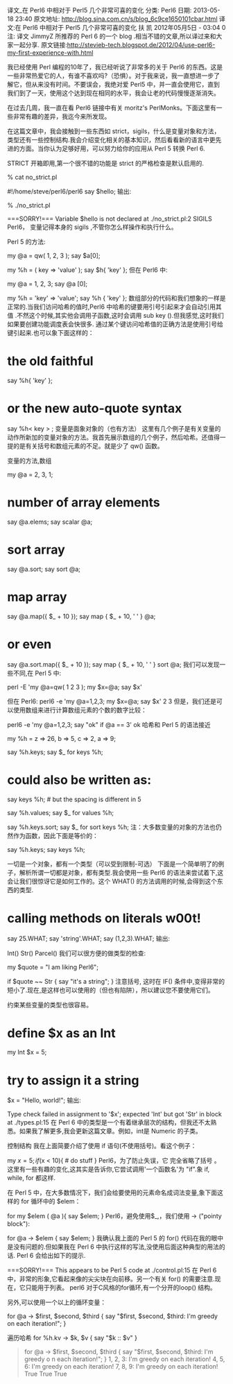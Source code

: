 译文_在 Perl6 中相对于 Perl5 几个非常可喜的变化
分类: Perl6
日期: 2013-05-18 23:40
原文地址: http://blog.sina.com.cn/s/blog_6c9ce1650101cbar.html
译文:在 Perl6 中相对于 Perl5 几个非常可喜的变化
扶 凯 2012年05月5日 - 03:04 0
注: 译文 JimmyZ 所推荐的   Perl 6 的一个 blog .相当不错的文章,所以译过来和大家一起分享.
原文链接:http://stevieb-tech.blogspot.de/2012/04/use-perl6-my-first-experience-with.html


我已经使用 Perl 编程的10年了，我已经听说了非常多的关于 Perl6 的东西。这是一些非常热爱它的人，有谁不喜欢吗?（恐惧）。对于我来说，我一直想进一步了解它，但从来没有时间。不要误会，我绝对爱 Perl5 中，并一直会使用它，直到我们到了一天，使用这个达到现在相同的水平，我会让老的代码慢慢逐渐消失。


在过去几周，我一直在看 Perl6 链接中有关 moritz's PerlMonks。下面这里有一些非常有趣的差异，我迄今来所发现。


在这篇文章中，我会接触到一些东西如 strict，sigils，什么是变量对象和方法，类型还有一些控制结构.我会介绍变化相关的基本知识，然后看看新的语言中更先进的方面。当你认为足够好用，可以努力给你的应用从 Perl 5 转换 Perl 6.


STRICT
开箱即用,第一个很不错的功能是 strict 的严格检查是默认启用的.




% cat no_strict.pl
 
#!/home/steve/perl6/perl6
say $hello;
输出:




% ./no_strict.pl
 
===SORRY!===
Variable $hello is not declared
at ./no_strict.pl:2
SIGILS
Perl6， 变量记得本身的 sigils ,不管你怎么样操作和执行什么。


Perl 5 的方法:


my @a = qw( 1, 2, 3 );
say $a[0];
 
my %h = ( key => 'value' );
say $h{ 'key' };
但在 Perl6 中:




my @a = 1, 2, 3;
say @a [0];
 
my %h = 'key' => 'value';
say %h { 'key' };
数组部分的代码和我们想象的一样是正常的.当我们访问哈希的值时,Perl6 中哈希的键要用引号引起来才会自动引用其值 .不然这个时候,其实他会调用子函数,这时会调用 sub key ().但我感觉,这时我们如果要创建功能调度表会快很多.
通过某个键访问哈希值的正确方法是使用引号给键引起来.也可以象下面这样的：




# the old faithful
 
say %h{ 'key' };
 
# or the new auto-quote syntax
 
say %h< key > ;
变量是面象对象的（也有方法）
这里有几个例子是有关变量的动作所新加的变量对象的方法。我首先展示数组的几个例子，然后哈希。还值得一提的是有关括号和数组元素的不足。就是少了 qw() 函数。


变量的方法,数组


my @a = 2, 3, 1;
 
# number of array elements
 
say @a.elems;
say scalar @a;
 
# sort array
 
say @a.sort;
say sort @a;
 
# map array
 
say @a.map({ $_ + 10 });
say map { $_ + 10, ' ' } @a;
 
# or even
 
say @a.sort.map({ $_ + 10 });
say map { $_ + 10, ' ' } sort @a;
我们可以发现一些不同,在 Perl 5 中:




perl -E 'my @a=qw( 1 2 3 ); my $x=@a; say $x'


但在 Perl6:
perl6 -e 'my @a=1,2,3; my $x=@a; say $x'
  2 3
但是，我们还是可以使用数组来进行计算数组元素的个数的数字比较：


perl6 -e 'my @a=1,2,3; say "ok" if @a == 3'
ok
哈希和 Perl 5 的语法接近




my %h = z => 26, b => 5, c => 2, a => 9;
 
say %h.keys;
say $_ for keys %h;
# could also be written as:
say keys %h; # but the spacing is different in 5
 
say %h.values;
say $_ for values %h;
 
say %h.keys.sort;
say $_ for sort keys %h;
注：大多数变量的对象的方法也仍然作为函数，因此下面是等价的：


say %h.keys;
say keys %h;
 


一切是一个对象，都有一个类型（可以受到限制-可选）
下面是一个简单明了的例子，解析所谓一切都是对象，都有类型.我会使用一些 Perl6 的语法来尝试着下,这会让我们很惊讶它是如何工作的。这个 WHAT() 的方法调用的时候,会得到这个东西的类型.


# calling methods on literals w00t! 
 
say 25.WHAT;
say 'string'.WHAT;
say (1,2,3).WHAT;
输出:




Int()
Str()
Parcel()
我们可以很方便的做类型的检查:




my $quote = "I am liking Perl6";
 
if $quote ~~ Str {
    say "it's a string";
}
注意括号, 这时在 IF() 条件中,变得非常的短小了.现在,是这样也可以使用的（但也有陷阱），所以建议您不要使用它们。


约束某些变量的类型也很容易。






# define $x as an Int
my Int $x = 5;
 
# try to assign it a string
$x = "Hello, world!";
输出:


Type check failed in assignment to '$x'; expected 'Int' but got 'Str'
  in block   at ./types.pl:15
在 Perl 6 中的类型是一个有着继承层次的结构，但我还不太熟悉。如果我了解更多,我会更新这篇文章。例如，int是 Numeric 的子类。
 


控制结构
我在上面简要介绍了使用 if 语句(不使用括号)。看这个例子：




my $x = 5;
if ($x < 10){
    # do stuff
}
Perl6，为了防止失误，它 完全省略了括号 。这里有一些有趣的变化,这其实是告诉你,它尝试调用'一个函数名'为 "if".象 if, while, for 都这样.


在 Perl 5 中，在大多数情况下，我们会给要使用的元素命名成词法变量,象下面这样的 for 循环中的 $elem：




for my $elem ( @a ){ say $elem; }
Perl6，避免使用$_,，我们使用 -> ("pointy block"):




for @a -> $elem { say $elem; }
我确认我上面的 Perl 5 的 for() 代码在我的眼中是没有问题的.但如果我在 Perl 6 中执行这样的写法,没使用后面这种典型的用法的话. Perl 6 会给出如下的提示.








===SORRY!===
This appears to be Perl 5 code
at ./control.pl:15
  在 Perl 6 中，非常的形象,它看起来像的尖尖块在向前移。另一个有关 for() 的需要注意.现在，它只能用于列表。 perl6 对于C风格的for循环,有一个分开的loop() 结构。


另外,可以使用一个以上的循环变量：


for @a -> $first, $second, $third { 
    say "$first, $second, $third: I'm greedy on each iteration!"; 
}


遍历哈希
for %h.kv -> $k, $v {
    say "$k :: $v"
}


> for @a -> $first, $second, $third { say "$first, $second, $third: I'm greedy o
n each iteration!"; }
1, 2, 3: I'm greedy on each iteration!
4, 5, 6: I'm greedy on each iteration!
7, 8, 9: I'm greedy on each iteration!
True True True